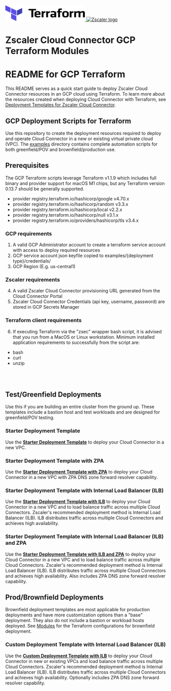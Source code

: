 <a href="https://terraform.io">
    <img src="https://raw.githubusercontent.com/hashicorp/terraform-website/master/public/img/logo-text.svg" alt="Terraform logo" title="Terraform" height="50" width="250" />
</a>
<a href="https://www.zscaler.com/">
    <img src="https://www.zscaler.com/themes/custom/zscaler/logo.svg" alt="Zscaler logo" title="Zscaler" height="50" width="250" />
</a>

Zscaler Cloud Connector GCP Terraform Modules
===========================================================================================================

# **README for GCP Terraform**
This README serves as a quick start guide to deploy Zscaler Cloud Connector resources in an GCP cloud using Terraform. To learn more about
the resources created when deploying Cloud Connector with Terraform, see [Deployment Templates for Zscaler Cloud Connector](https://help.zscaler.com/cloud-connector/about-cloud-automation-scripts).

## **GCP Deployment Scripts for Terraform**

Use this repository to create the deployment resources required to deploy and operate Cloud Connector in a new or existing virtual private
cloud (VPC). The [examples](examples/) directory contains complete automation scripts for both greenfield/POV and brownfield/production use.

## **Prerequisites**

The GCP Terraform scripts leverage Terraform v1.1.9 which includes full binary and provider support for macOS M1 chips, but any Terraform
version 0.13.7 should be generally supported.

-   provider registry.terraform.io/hashicorp/google v4.70.x
-   provider registry.terraform.io/hashicorp/random v3.3.x
-   provider registry.terraform.io/hashicorp/local v2.2.x
-   provider registry.terraform.io/hashicorp/null v3.1.x
-   provider registry.terraform.io/providers/hashicorp/tls v3.4.x

### **GCP requirements**
1.  A valid GCP Administrator account to create a terraform service account with access to deploy required resources
2.  GCP service account json keyfile copied to examples/{deployment type}/credentials/
3.  GCP Region (E.g. us-central1)

### Zscaler requirements
4.  A valid Zscaler Cloud Connector provisioning URL generated from the Cloud Connector Portal
5.  Zscaler Cloud Connector Credentials (api key, username, password) are stored in GCP Secrets Manager

### **Terraform client requirements**
6. If executing Terraform via the "zsec" wrapper bash script, it is advised that you run from a MacOS or Linux workstation. Minimum installed application requirements to successfully from the script are:
- bash
- curl
- unzip
<br>
<br>

## **Test/Greenfield Deployments** 

Use this if you are building an entire cluster from the ground up. These templates include a bastion host and test workloads and are designed for greenfield/POV testing. 

###  **Starter Deployment Template**

Use the [**Starter Deployment Template**](examples/base_1cc/) to deploy your Cloud Connector in a new VPC.

### **Starter Deployment Template with ZPA**

Use the [**Starter Deployment Template with ZPA**](examples/base_1cc_zpa) to deploy your Cloud Connector in a new VPC with ZPA DNS zone forward resolver capability.

### **Starter Deployment Template with Internal Load Balancer (ILB)**

Use the [**Starter Deployment Template with ILB**](examples/base_cc_ilb) to deploy your Cloud Connector in a new VPC and to load balance traffic across multiple Cloud Connectors. Zscaler\'s recommended deployment method is Internal Load Balancer (ILB). ILB distributes traffic across multiple Cloud Connectors and achieves high availability.

### **Starter Deployment Template with Internal Load Balancer (ILB) and ZPA**

Use the [**Starter Deployment Template with ILB and ZPA**](examples/base_cc_ilb_zpa) to deploy your Cloud Connector in a new VPC and to load balance traffic across multiple Cloud Connectors. Zscaler\'s recommended deployment method is Internal Load Balancer (ILB). ILB distributes traffic across multiple Cloud Connectors and achieves high availability. Also includes ZPA DNS zone forward resolver capability.

## **Prod/Brownfield Deployments**

Brownfield deployment templates are most applicable for production deployments and have more customization options than a \"base\"
deployment. They also do not include a bastion or workload hosts deployed. See [Modules](https://github.com/zscaler/terraform-gcp-cloud-connector-modules/tree/main/examples) for the Terraform configurations for brownfield deployment.

### **Custom Deployment Template with Internal Load Balancer (ILB)**

Use the [**Custom Deployment Template with ILB**](examples/cc_ilb) to deploy your Cloud Connector in new or existing VPCs and load balance traffic across multiple Cloud Connectors. Zscaler\'s recommended deployment method is Internal Load Balancer (ILB). ILB distributes traffic across multiple Cloud Connectors and achieves high availability. Optionally includes ZPA DNS zone forward resolver capability.
